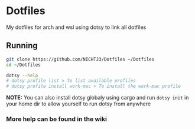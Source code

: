 # Dotfiles

My dotfiles for arch and wsl using dotsy to link all dotfiles

## Running

```sh
git clone https://github.com/NICHTJ3/Dotfiles ~/Dotfiles
cd ~/Dotfiles

dotsy --help
# dotsy profile list > To list available profiles
# dotsy profile install work-mac > To install the work-mac profile
```

__NOTE:__ You can also install dotsy globaly using cargo and run `dotsy init`
in your home dir to allow yourself to run dotsy from anywhere

### More help can be found in the wiki
